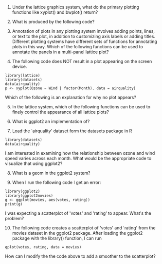 1. Under the lattice graphics system, what do the primary plotting functions like xyplot() and bwplot() return?

2. What is produced by the following code?

3. Annotation of plots in any plotting system involves adding points, lines, or text to the plot, in addition to customizing axis labels or adding titles. Different plotting systems have different sets of functions for annotating plots in this way.
Which of the following functions can be used to annotate the panels in a multi-panel lattice plot?

4. The following code does NOT result in a plot appearing on the screen device.
```
library(lattice)
library(datasets)
data(airquality)
p <- xyplot(Ozone ~ Wind | factor(Month), data = airquality)
```
Which of the following is an explanation for why no plot appears?

5. In the lattice system, which of the following functions can be used to finely control the appearance of all lattice plots?

6. What is ggplot2 an implementation of?

7. Load the `airquality' dataset form the datasets package in R
```
library(datasets)
data(airquality)
```
I am interested in examining how the relationship between ozone and wind speed varies across each month. What would be the appropriate code to visualize that using ggplot2?

8. What is a geom in the ggplot2 system?

9. When I run the following code I get an error:
```
library(ggplot2)
library(ggplot2movies)
g <- ggplot(movies, aes(votes, rating))
print(g)
```
I was expecting a scatterplot of 'votes' and 'rating' to appear. What's the problem?

10) The following code creates a scatterplot of 'votes' and 'rating' from the movies dataset in the ggplot2 package. After loading the ggplot2 package with the library() function, I can run
```
qplot(votes, rating, data = movies)
```
How can I modify the the code above to add a smoother to the scatterplot?


 
